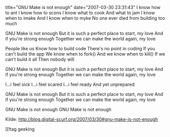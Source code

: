 title="GNU Make is not enough"
date="2007-03-30 23:31:43"
I know how to ant
I know how to scons
I know what to cook
And what to jam
I know when to imake
And I know when to myke
No one ever died from building too much

GNU Make is not enough
But it is such a perfect place to start, my love
And if you're strong enough
Together we can make the world again, my love

People like us
Know how to build code
There's no point in coding
If you can't build the app
We know when to fork()
And we know when to kill()
If we can't build it all
Then nobody will

GNU Make is not enough
But it is such a perfect place to start, my love
And if you're strong enough
Together we can make the world again, my love

I...i feel sick
I...i feel scared
I...i feel ready
And yet unprepared

GNU Make is not enough
But it is such a perfect place to start, my love
And if you're strong enough
Together we can make the world again, my love

GNU Make is not enough
GNU Make is not enough

Kilde: <a href="http://blog.digital-scurf.org/2007/03/30#gnu-make-is-not-enough">http://blog.digital-scurf.org/2007/03/30#gnu-make-is-not-enough</a>

[[!tag  geeking
